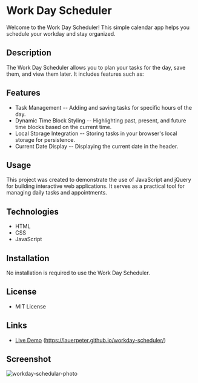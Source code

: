 # Work Day Scheduler

Welcome to the Work Day Scheduler! This simple calendar app helps you schedule your workday and stay organized.

## Description

The Work Day Scheduler allows you to plan your tasks for the day, save them, and view them later. It includes features such as:

## Features

- Task Management -- Adding and saving tasks for specific hours of the day.
- Dynamic Time Block Styling -- Highlighting past, present, and future time blocks based on the current time.
- Local Storage Integration -- Storing tasks in your browser's local storage for persistence.
- Current Date Display -- Displaying the current date in the header.

## Usage

This project was created to demonstrate the use of JavaScript and jQuery for building interactive web applications. It serves as a practical tool for managing daily tasks and appointments.

## Technologies

- HTML
- CSS
- JavaScript

## Installation

No installation is required to use the Work Day Scheduler. 

## License

- MIT License

## Links

- [Live Demo](#) (https://lauerpeter.github.io/workday-scheduler/)

## Screenshot

![workday-schedular-photo](https://github.com/LauerPeter/workday-scheduler/assets/135652706/3b79c241-a24b-44fc-b121-dda463c15987)

